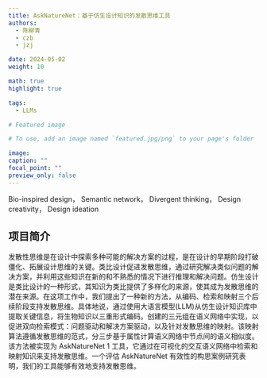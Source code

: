 ```yaml
---
title: AskNatureNet：基于仿生设计知识的发散思维工具
authors:
  - 陈柳青
  - czb
  - jzj

date: 2024-05-02
weight: 10

math: true
highlight: true

tags:
  - LLMs

# Featured image

# To use, add an image named `featured.jpg/png` to your page's folder

image:
caption: ""
focal_point: ""
preview_only: false
---
```


Bio-inspired design， Semantic network， Divergent thinking， Design creativity， Design ideation

<!--more-->

## 项目简介

发散性思维是在设计中探索多种可能的解决方案的过程，是在设计的早期阶段打破僵化、拓展设计思维的关键。类比设计促进发散思维，通过研究解决类似问题的解决方案，并利用这些知识在新的和不熟悉的情况下进行推理和解决问题。仿生设计是类比设计的一种形式，其知识为类比提供了多样化的来源，使其成为发散思维的潜在来源。在这项工作中，我们提出了一种新的方法，从编码、检索和映射三个后续阶段支持发散思维。具体地说，通过使用大语言模型(LLM)从仿生设计知识库中提取关键信息，将生物知识以三重形式编码。创建的三元组在语义网络中实现，以促进双向检索模式：问题驱动和解决方案驱动，以及针对发散思维的映射。该映射算法遵循发散思维的范式，分三步基于属性计算语义网络中节点间的语义相似度。该方法被实现为 AskNatureNet 1 工具，它通过在可视化的交互语义网络中检索和映射知识来支持发散思维。一个评估 AskNatureNet 有效性的构思案例研究表明，我们的工具能够有效地支持发散思维。
